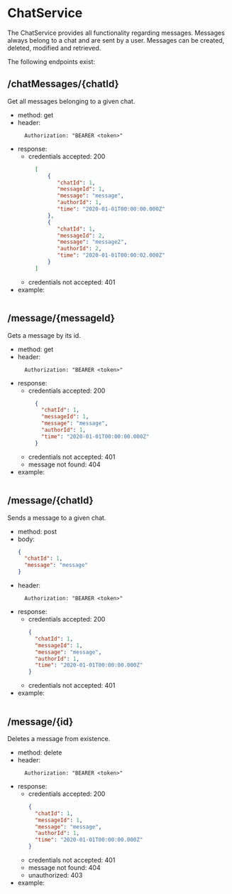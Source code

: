 # ChatService

The ChatService provides all functionality regarding messages.
Messages always belong to a chat and are sent by a user.
Messages can be created, deleted, modified and retrieved.

The following endpoints exist:

## /chatMessages/{chatId}
Get all messages belonging to a given chat.
- method: get
- header:
  ```
    Authorization: "BEARER <token>"
  ```
- response:
    - credentials accepted: 200
        ```json
          [
              {
                 "chatId": 1,
                 "messageId": 1,
                 "message": "message",
                 "authorId": 1,
                 "time": "2020-01-01T00:00:00.000Z"
              },
              {
                 "chatId": 1,
                 "messageId": 2,
                 "message": "message2",
                 "authorId": 2,
                 "time": "2020-01-01T00:00:02.000Z"
              }
          ]
        ```
    - credentials not accepted: 401
- example:
  ```bash

  ```

## /message/{messageId}
Gets a message by its id.
- method: get
- header:
  ```
    Authorization: "BEARER <token>"
  ```
- response:
    - credentials accepted: 200
        ```json
          {
            "chatId": 1,
            "messageId": 1,
            "message": "message",
            "authorId": 1,
            "time": "2020-01-01T00:00:00.000Z"
          }
        ```
    - credentials not accepted: 401
    - message not found: 404
- example:
  ```bash

  ```

## /message/{chatId}
Sends a message to a given chat.
- method: post
- body:
  ```json
  {
    "chatId": 1,
    "message": "message"
  }
  ```
- header:
  ```
    Authorization: "BEARER <token>"
  ```
- response:
    - credentials accepted: 200
        ```json
        {
          "chatId": 1,
          "messageId": 1,
          "message": "message",
          "authorId": 1,
          "time": "2020-01-01T00:00:00.000Z"
        }
        ```
    - credentials not accepted: 401
- example:
  ```bash

  ```

## /message/{id}
Deletes a message from existence.
- method: delete
- header:
  ```
    Authorization: "BEARER <token>"
  ```
- response:
    - credentials accepted: 200
        ```json
        {
          "chatId": 1,
          "messageId": 1,
          "message": "message",
          "authorId": 1,
          "time": "2020-01-01T00:00:00.000Z"
        }
        ```
    - credentials not accepted: 401
    - message not found: 404
    - unauthorized: 403
- example:
  ```bash

  ```
